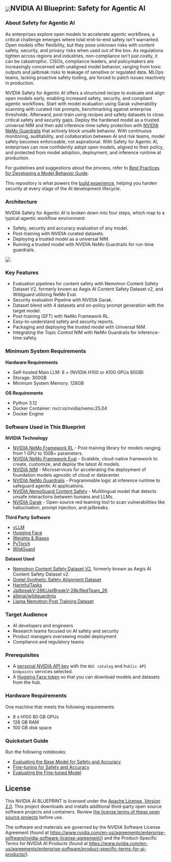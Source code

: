 <h2><img align="center" src="https://github.com/user-attachments/assets/cbe0d62f-c856-4e0b-b3ee-6184b7c4d96f">NVIDIA AI Blueprint: Safety for Agentic AI</h2>

### About Safety for Agentic AI

As enterprises explore open models to accelerate agentic workflows, a critical challenge emerges where total end-to-end safety isn't warranted.
Open models offer flexibility, but they pose unknown risks with content safety, security, and privacy risks when used out of the box.
As regulations tighten across regions and industries, non-compliance isn't just costly, it can be catastrophic.
CISOs, compliance leaders, and policymakers are increasingly concerned with unaligned model behavior, ranging from toxic outputs and jailbreak risks to leakage of sensitive or regulated data.
MLOps teams, lacking proactive safety tooling, are forced to patch issues reactively in production.

NVIDIA Safety for Agentic AI offers a structured recipe to evaluate and align open models early, enabling increased safety, security, and compliant agentic workflows.
Start with model evaluation using Garak vulnerability scanning with curated risk prompts, benchmarking against enterprise thresholds.
Afterward, post-train using recipes and safety datasets to close critical safety and security gaps.
Deploy the hardened model as a trusted universal NIM and then add inference-time safety protection with [NVIDIA NeMo Guardrails](https://developer.nvidia.com/nemo-guardrails/) that actively block unsafe behavior.
With continuous monitoring, auditability, and collaboration between AI and risk teams, model safety becomes enforceable, not aspirational.
With Safety for Agentic AI, enterprises can now confidently adopt open models, aligned to their policy, and protected from model adoption, deployment, and inference runtime at production.

For guidelines and suggestions about the process, refer to [Best Practices for Developing a Model Behavior Guide](./docs/best-practices-model-behavior-guide.md).

This repository is what powers the [build experience](https://build.nvidia.com/nvidia/safety-for-agentic-ai), helping you harden security at every stage of the AI development lifecycle.

### Architecture

NVIDIA Safety for Agentic AI is broken down into four steps, which map to a typical agentic workflow environment:

- Safety, security and accuracy evaluation of any model.
- Post-training with NVIDIA curated datasets.
- Deploying a trusted model as a universal NIM.
- Running a trusted model with NVIDIA NeMo Guardrails for run-time guardrails.

![](https://assets.ngc.nvidia.com/products/api-catalog/safety-for-agentic-ai/diagram.jpg)

### Key Features

- Evaluation pipelines for content safety with Nemotron Content Safety Dataset V2, formerly known as Aegis AI Content Safety Dataset v2, and Wildguard utilizing NeMo Eval.
- Security evaluation Pipeline with NVIDIA Garak.
- Dataset blend with 4 datasets and on-policy prompt generation with the target model.
- Post-training (SFT) with NeMo Framework RL.
- Easy-to-understand safety and security reports.
- Packaging and deploying the trusted model with Universal NIM.
- Integrating the Topic Control NIM with NeMo Guardrails for inference-time safety.

### Minimum System Requirements

**Hardware Requirements**

- Self-hosted Main LLM: 8 × (NVIDIA H100 or A100 GPUs 80GB)
- Storage: 300GB
- Minimum System Memory: 128GB

**OS Requirements**

- Python 3.12
- Docker Container: nvcr.io/nvidia/nemo:25.04
- Docker Engine

### Software Used in This Blueprint

**NVIDIA Technology**

- [NVIDIA NeMo Framework RL](https://github.com/NVIDIA/NeMo-RL) -  Post-training library for models ranging from 1 GPU to 100B+ parameters.
- [NVIDIA NeMo Framework Eval](https://github.com/NVIDIA/NeMo) -  Scalable, cloud-native framework to create, customize, and deploy the latest AI models.
- [NVIDIA NIM](https://docs.nvidia.com/nim/index.html) - Microservices for accelerating the deployment of foundation models agnostic of cloud or datacenter.
- [NVIDIA NeMo Guardrails](https://github.com/NVIDIA/NeMo-Guardrails) - Programmable logic at inference runtime to safeguard agentic AI applications.
- [NVIDIA NemoGuard Content Safety](https://huggingface.co/nvidia/llama-3.1-nemoguard-8b-content-safety) - Multilingual model that detects unsafe interactions between humans and LLMs.
- [NVIDIA Garak](https://github.com/NVIDIA/garak) - Open-source red teaming tool to scan vulnerabilities like hallucination, prompt injection, and jailbreaks.

**Third Party Software**

- [vLLM](https://github.com/vllm-project/vllm)
- [Hugging Face](http://huggingface_hub/transformers/datasets)
- [Weights & Biases](https://wandb.ai/site/)
- [PyTorch](https://pytorch.org/)
- [WildGuard](https://huggingface.co/allenai/wildguard)

**Dataset Used**

- [Nemotron Content Safety Dataset V2](https://huggingface.co/datasets/nvidia/Aegis-AI-Content-Safety-Dataset-2.0), formerly known as Aegis AI Content Safety Dataset v2.
- [Gretel Synthetic Safety Alignment Dataset](https://huggingface.co/datasets/gretelai/gretel-safety-alignment-en-v1)
- [HarmfulTasks](https://github.com/CrystalEye42/eval-safety)
- [JailbreakV-28K/JailBreakV-28k/RedTeam_2K](https://huggingface.co/datasets/JailbreakV-28K/JailBreakV-28k/viewer/RedTeam_2K)
- [allenai/wildguardmix](https://huggingface.co/datasets/allenai/wildguardmix)
- [Llama Nemotron Post Training Dataset](https://huggingface.co/datasets/nvidia/Llama-Nemotron-Post-Training-Dataset)

### Target Audience

- AI developers and engineers
- Research teams focused on AI safety and security
- Product managers overseeing model deployment
- Compliance and regulatory teams

### Prerequisites

- A [personal NVIDIA API key](https://org.ngc.nvidia.com/setup/api-keys) with the `NGC catalog` and `Public API Endpoints` services selected.
- A [Hugging Face token](https://huggingface.co/settings/tokens) so that you can download models and datasets from the hub.

### Hardware Requirements

One machine that meets the following requirements:

- 8 x H100 80 GB GPUs
- 128 GB RAM
- 100 GB disk space

### Quickstart Guide

Run the following notebooks:

- [Evaluating the Base Model for Safety and Accuracy](./notebooks/Step1_Evaluation.ipynb)
- [Fine-tuning for Safety and Accuracy](./notebooks/Step2_Safety_Post_Training.ipynb)
- [Evaluating the Fine-tuned Model](./notebooks/Step3_Post_Training_Eval.ipynb)

## License

This NVIDIA AI BLUEPRINT is licensed under the [Apache License, Version 2.0](./LICENSE).
This project downloads and installs additional third-party open source software projects and containers.
Review [the license terms of these open source projects](./LICENSE-3rd-party.txt) before use.

The software and materials are governed by the NVIDIA Software License Agreement (found at https://www.nvidia.com/en-us/agreements/enterprise-software/nvidia-software-license-agreement/) and the Product-Specific Terms for NVIDIA AI Products (found at https://www.nvidia.com/en-us/agreements/enterprise-software/product-specific-terms-for-ai-products/).